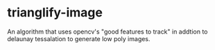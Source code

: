 # trianglify-image
An algorithm that uses opencv's "good features to track" in addtion to delaunay tessalation to generate low poly images.
